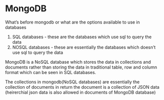 # MongoDB


What’s before mongodb or what are the options available to use in databases
1. SQL databases - these are the databases which use sql to query the data
2. NOSQL databases - these are essentially the databases which doesn’t use sql to query the data


MongoDB is a NoSQL database which stores the data in collections and documents rather than storing the data in traditional table, row and column format which can be seen in SQL databases.

The collections in mongodb(NoSQL databases) are essentially the collection of documents in return the document is a collection of JSON data (heirerchial json data is also allowed in documents of MongoDB database)
